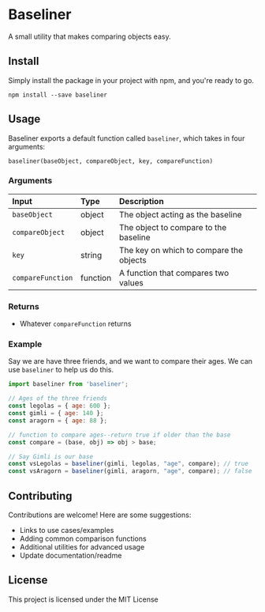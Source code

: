 # Baseliner

A small utility that makes comparing objects easy.


## Install

Simply install the package in your project with npm, and you're ready to go.

```
npm install --save baseliner
```

## Usage

Baseliner exports a default function called `baseliner`, which takes in four arguments:

```
baseliner(baseObject, compareObject, key, compareFunction)
```

### Arguments

| Input     | Type      | Description       |
|:---       |:---       |:---               |
|`baseObject`| object   | The object acting as the baseline |
| `compareObject`| object | The object to compare to the baseline |
| `key`     | string    | The key on which to compare the objects |
|`compareFunction` | function | A function that compares two values |


### Returns
* Whatever `compareFunction` returns

### Example

Say we are have three friends, and we want to compare their ages.  We can use `baseliner` to help us do this.

```javascript
import baseliner from 'baseliner';

// Ages of the three friends
const legolas = { age: 600 };
const gimli = { age: 140 };
const aragorn = { age: 88 };

// function to compare ages--return true if older than the base
const compare = (base, obj) => obj > base;

// Say Gimli is our base
const vsLegolas = baseliner(gimli, legolas, "age", compare); // true
const vsAragorn = baseliner(gimli, aragorn, "age", compare); // false

```

## Contributing

Contributions are welcome!  Here are some suggestions:
* Links to use cases/examples
* Adding common comparison functions
* Additional utilities for advanced usage
* Update documentation/readme

## License
This project is licensed under the MIT License